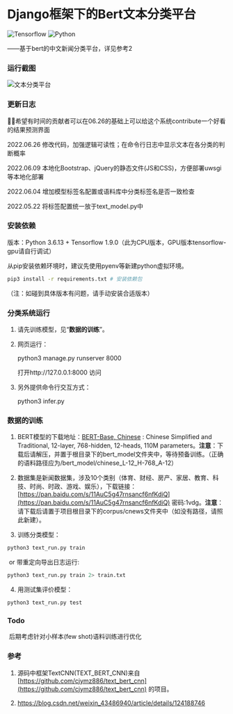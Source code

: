 # Django框架下的Bert文本分类平台

![Tensorflow](https://img.shields.io/badge/TensorFlow-1.9.0-green.svg)
![Python](https://img.shields.io/badge/Python-3.6-brightgreen.svg)

——基于bert的中文新闻分类平台，详见参考2

### 运行截图
![文本分类平台](https://i.imgur.com/v7J89SQ.gif)

### 更新日志

🚀🚀希望有时间的贡献者可以在06.26的基础上可以给这个系统contribute一个好看的结果预测界面

2022.06.26 修改代码，加强逻辑可读性；在命令行日志中显示文本在各分类的判断概率

2022.06.09 本地化Bootstrap、jQuery的静态文件(JS和CSS)，方便部署uwsgi等本地化部署

2022.06.04 增加模型标签名配置或语料库中分类标签名是否一致检查

2022.05.22 将标签配置统一放于text_model.py中

### 安装依赖

版本：Python 3.6.13  +  Tensorflow 1.9.0（此为CPU版本，GPU版本tensorflow-gpu请自行调试）

从pip安装依赖环境时，建议先使用pyenv等新建python虚拟环境。

```bash
pip3 install -r requirements.txt # 安装依赖包
```

（注：如碰到具体版本有问题，请手动安装合适版本）

### 分类系统运行

1. 请先训练模型，见“**数据的训练**”。

2. 网页运行：

   python3 manage.py runserver 8000

   打开http://127.0.0.1:8000 访问

3. 另外提供命令行交互方式：

   python3 infer.py

### 数据的训练

1. BERT模型的下载地址：[BERT-Base, Chinese](https://storage.googleapis.com/bert_models/2018_11_03/chinese_L-12_H-768_A-12.zip) : Chinese Simplified and Traditional, 12-layer, 768-hidden, 12-heads, 110M parameters。**注意**：下载后请解压，并置于根目录下的bert_model文件夹中，等待预备训练。（正确的语料路径应为/bert_model/chinese_L-12_H-768_A-12）

2. 数据集是新闻数据集，涉及10个类别（体育、财经、房产、家居、教育、科技、时尚、时政、游戏、娱乐），下载链接：[https://pan.baidu.com/s/11AuC5g47rnsancf6nfKdiQ](https://pan.baidu.com/s/11AuC5g47rnsancf6nfKdiQ) 密码:1vdg。**注意**：请下载后请置于项目根目录下的corpus/cnews文件夹中（如没有路径，请照此新建）。

3. 训练分类模型：
```bash
python3 text_run.py train
```
​	or   带重定向导出日志运行:  
```bash
python3 text_run.py train 2> train.txt
```
4. 用测试集评价模型：

```bash
python3 text_run.py test 
```

### Todo

​	后期考虑针对小样本(few shot)语料训练进行优化

### 参考

1. 源码中框架TextCNN(TEXT_BERT_CNN)来自[https://github.com/cjymz886/text_bert_cnn](https://github.com/cjymz886/text_bert_cnn) 的项目。

2. https://blog.csdn.net/weixin_43486940/article/details/124188746